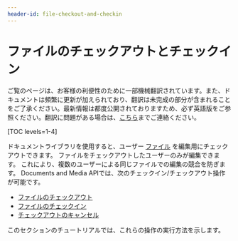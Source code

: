 ```yaml
---
header-id: file-checkout-and-checkin
---
```


# ファイルのチェックアウトとチェックイン

<p class="alert alert-info"><span class="wysiwyg-color-blue120">ご覧のページは、お客様の利便性のために一部機械翻訳されています。また、ドキュメントは頻繁に更新が加えられており、翻訳は未完成の部分が含まれることをご了承ください。最新情報は都度公開されておりますため、必ず英語版をご参照ください。翻訳に問題がある場合は、<a href="mailto:support-content-jp@liferay.com">こちら</a>までご連絡ください。</span></p>

[TOC levels=1-4]

ドキュメントライブラリを使用すると、ユーザー [ファイル](/docs/7-1/user/-/knowledge_base/u/checking-out-and-editing-files) を編集用にチェックアウトできます。 ファイルをチェックアウトしたユーザーのみが編集できます。 これにより、複数のユーザーによる同じファイルでの編集の競合を防ぎます。 Documents and Media APIでは、次のチェックイン/チェックアウト操作が可能です。

  - [ファイルのチェックアウト](/docs/7-1/tutorials/-/knowledge_base/t/file-checkout)
  - [ファイルのチェックイン](/docs/7-1/tutorials/-/knowledge_base/t/file-checkin)
  - [チェックアウトのキャンセル](/docs/7-1/tutorials/-/knowledge_base/t/cancelling-a-checkout)

このセクションのチュートリアルでは、これらの操作の実行方法を示します。
